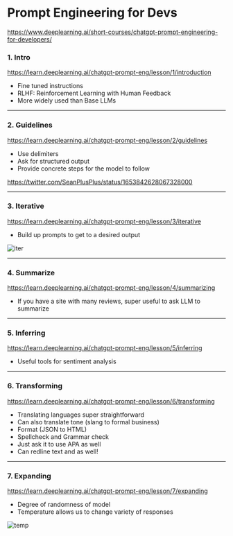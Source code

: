 # Prompt Engineering for Devs
https://www.deeplearning.ai/short-courses/chatgpt-prompt-engineering-for-developers/

### 1. Intro

https://learn.deeplearning.ai/chatgpt-prompt-eng/lesson/1/introduction

- Fine tuned instructions
- RLHF: Reinforcement Learning with Human Feedback
- More widely used than Base LLMs

- - - -

### 2. Guidelines

https://learn.deeplearning.ai/chatgpt-prompt-eng/lesson/2/guidelines

- Use delimiters
- Ask for structured output
- Provide concrete steps for the model to follow

https://twitter.com/SeanPlusPlus/status/1653842628067328000

- - - -

### 3. Iterative

https://learn.deeplearning.ai/chatgpt-prompt-eng/lesson/3/iterative

- Build up prompts to get to a desired output

![iter](https://cdn.discordapp.com/attachments/1085597727364223178/1103434229632737391/45392566-2E36-44CD-96FD-247764A30CE3.png)

- - - -

### 4. Summarize

https://learn.deeplearning.ai/chatgpt-prompt-eng/lesson/4/summarizing

- If you have a site with many reviews, super useful to ask LLM to summarize

- - - -

### 5. Inferring

https://learn.deeplearning.ai/chatgpt-prompt-eng/lesson/5/inferring

- Useful tools for sentiment analysis

- - - -

### 6. Transforming

https://learn.deeplearning.ai/chatgpt-prompt-eng/lesson/6/transforming

- Translating languages super straightforward
- Can also translate tone (slang to formal business)
- Format (JSON to HTML)
- Spellcheck and Grammar check
- Just ask it to use APA as well
- Can redline text and as well!

- - - -

### 7. Expanding

https://learn.deeplearning.ai/chatgpt-prompt-eng/lesson/7/expanding

- Degree of randomness of model
- Temperature allows us to change variety of responses

![temp](https://media.discordapp.net/attachments/1085597727364223178/1103433592853516318/image.png)